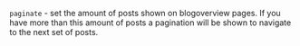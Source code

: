 `paginate` - set the amount of posts shown on blogoverview pages. If you have more than this amount of posts a pagination will be shown to navigate to the next set of posts. 
